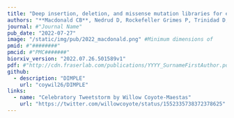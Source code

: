 ```yaml
---
title: "Deep insertion, deletion, and missense mutation libraries for exploring protein variation in evolution, disease, and biology"
authors: "**Macdonald CB**, Nedrud D, Rockefeller Grimes P, Trinidad D, **Fraser JS**, Coyote-Maestas W."
journal: #"Journal Name"
pub_date: "2022-07-27"
image: "/static/img/pub/2022_macdonald.png" #Minimum dimensions of
pmid: #"########"
pmcid: #"PMC#######"
biorxiv_version: "2022.07.26.501589v1"
pdf: #"http://cdn.fraserlab.com/publications/YYYY_SurnameFirstAuthor.pdf"
github:
  - description: "DIMPLE"
    url: "coywil26/DIMPLE"
links:
  - name: "Celebratory Tweetstorm by Willow Coyote-Maestas"
    url: "https://twitter.com/willowcoyote/status/1552335738372378625"
---
```


